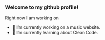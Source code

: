 ### Welcome to my github profile!

Right now I am working on
- 🔭 I’m currently working on a music website.
- 🌱 I’m currently learning about Clean Code.
